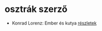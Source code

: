 # osztrák szerző

- Konrad Lorenz: Ember és kutya [részletek](../_details/Konrad%20Lorenz.md#id_474)